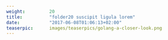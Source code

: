 ```yaml
---
weight:         20
title:          "folder20 suscipit ligula lorem"
date:           "2017-06-08T01:06:13+02:00"
teaserpic:      images/teaserpics/golang-a-closer-look.png
---
```


